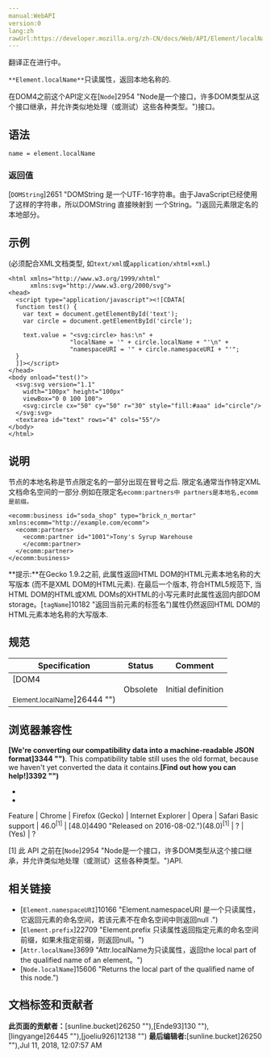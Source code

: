 ```yaml
---
manual:WebAPI
version:0
lang:zh
rawUrl:https://developer.mozilla.org/zh-CN/docs/Web/API/Element/localName
---
```




翻译正在进行中。






`**Element.localName**`只读属性，返回本地名称的.



在DOM4之前这个API定义在[`Node`]2954 "Node是一个接口，许多DOM类型从这个接口继承，并允许类似地处理（或测试）这些各种类型。")接口。



## 语法<a name="语法"></a>

```
name = element.localName

```

### 返回值<a name="返回值"></a>


[`DOMString`]2651 "DOMString 是一个UTF-16字符串。由于JavaScript已经使用了这样的字符串，所以DOMString 直接映射到 一个String。")返回元素限定名的本地部分。


## 示例<a name="示例"></a>


(必须配合XML文档类型, 如`text/xml`或`application/xhtml+xml`.)


```
<html xmlns="http://www.w3.org/1999/xhtml"
      xmlns:svg="http://www.w3.org/2000/svg">
<head>
  <script type="application/javascript"><![CDATA[
  function test() {
    var text = document.getElementById('text');
    var circle = document.getElementById('circle');
    
    text.value = "<svg:circle> has:\n" +
                 "localName = '" + circle.localName + "'\n" +
                 "namespaceURI = '" + circle.namespaceURI + "'";
  }
  ]]></script>
</head>
<body onload="test()">
  <svg:svg version="1.1"
    width="100px" height="100px"
    viewBox="0 0 100 100">
    <svg:circle cx="50" cy="50" r="30" style="fill:#aaa" id="circle"/>
  </svg:svg>
  <textarea id="text" rows="4" cols="55"/>
</body>
</html>
```

## 说明<a name="说明"></a>


节点的本地名称是节点限定名的一部分出现在冒号之后. 限定名通常当作特定XML文档命名空间的一部分.例如在限定名`ecomm:partners中 partners是本地名,ecomm是前缀。`


```
<ecomm:business id="soda_shop" type="brick_n_mortar" xmlns:ecomm="http://example.com/ecomm">
  <ecomm:partners>
    <ecomm:partner id="1001">Tony's Syrup Warehouse
    </ecomm:partner>
  </ecomm:partner>
</ecomm:business>
```


**提示:**在Gecko 1.9.2之前, 此属性返回HTML DOM的HTML元素本地名称的大写版本 (而不是XML DOM的HTML元素). 在最后一个版本, 符合HTML5规范下, 当HTML DOM的HTML或XML DOMs的XHTML的小写元素时此属性返回内部DOM storage。[`tagName`]10182 "返回当前元素的标签名")属性仍然返回HTML DOM的HTML元素本地名称的大写版本.



## 规范<a name="规范"></a>

Specification | Status | Comment 
 ---  |  ---  |  ---  | 
[DOM4<br></br><small>Element.localName</small>]26444 "") | Obsolete | Initial definition 


## 浏览器兼容性<a name="浏览器兼容性"></a>


**[We&#39;re converting our compatibility data into a machine-readable JSON format]3344 "")**. This compatibility table still uses the old format, because we haven&#39;t yet converted the data it contains.**[Find out how you can help!]3392 "")**


* 
* 

Feature | Chrome | Firefox (Gecko) | Internet Explorer | Opera | Safari 
Basic support | 46.0<sup>[1]</sup> | [48.0]4490 "Released on 2016-08-02.")(48.0)<sup>[1]</sup> | ? | (Yes) | ? 





[1] 此 API 之前在[`Node`]2954 "Node是一个接口，许多DOM类型从这个接口继承，并允许类似地处理（或测试）这些各种类型。")API.


## 相关链接<a name="相关链接"></a>

* [`Element.namespaceURI`]10166 "Element.namespaceURI 是一个只读属性，它返回元素的命名空间，若该元素不在命名空间中则返回null .")
* [`Element.prefix`]22709 "Element.prefix 只读属性返回指定元素的命名空间前缀，如果未指定前缀，则返回null。")
* [`Attr.localName`]3699 "Attr.localName为只读属性，返回the local part of the qualified name of an element。")
* [`Node.localName`]15606 "Returns the local part of the qualified name of this node.")



## 文档标签和贡献者
**此页面的贡献者：**[sunline.bucket]26250 ""),[Ende93]130 ""),[lingyange]26445 ""),[joeliu926]12138 "")
**最后编辑者:**[sunline.bucket]26250 ""),<time>Jul 11, 2018, 12:07:57 AM</time>


